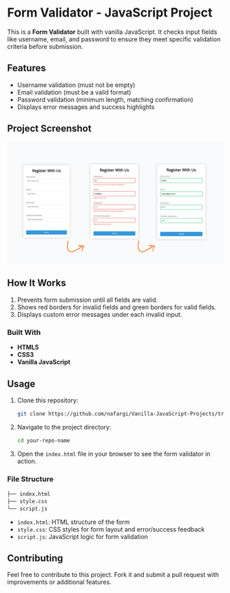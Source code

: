 
# **Form Validator - JavaScript Project**

This is a **Form Validator** built with vanilla JavaScript. It checks input fields like username, email, and password to ensure they meet specific validation criteria before submission.

## **Features**
- Username validation (must not be empty)
- Email validation (must be a valid format)
- Password validation (minimum length, matching confirmation)
- Displays error messages and success highlights

## **Project Screenshot**

<img src="/Form-Validator/img.png">

## **How It Works**

1. Prevents form submission until all fields are valid.
2. Shows red borders for invalid fields and green borders for valid fields.
3. Displays custom error messages under each invalid input.

### **Built With**
- **HTML5**
- **CSS3**
- **Vanilla JavaScript**

## **Usage**

1. Clone this repository:
   ```bash
   git clone https://github.com/nafargi/Vanilla-JavaScript-Projects/tree/main/Form-Validator.git
   ```

2. Navigate to the project directory:
   ```bash
   cd your-repo-name
   ```

3. Open the `index.html` file in your browser to see the form validator in action.

### **File Structure**

```bash
├── index.html
├── style.css
└── script.js
```

- `index.html`: HTML structure of the form
- `style.css`: CSS styles for form layout and error/success feedback
- `script.js`: JavaScript logic for form validation

## **Contributing**
Feel free to contribute to this project. Fork it and submit a pull request with improvements or additional features.

